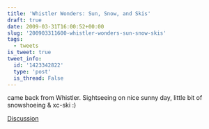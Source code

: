 ```yaml
---
title: 'Whistler Wonders: Sun, Snow, and Skis'
draft: true
date: 2009-03-31T16:00:52+00:00
slug: '200903311600-whistler-wonders-sun-snow-skis'
tags:
  - tweets
is_tweet: true
tweet_info:
  id: '1423342822'
  type: 'post'
  is_thread: False
---
```




came back from Whistler. Sightseeing on nice sunny day, little bit of snowshoeing & xc-ski :)

[Discussion](https://x.com/sytelus/status/1423342822)
